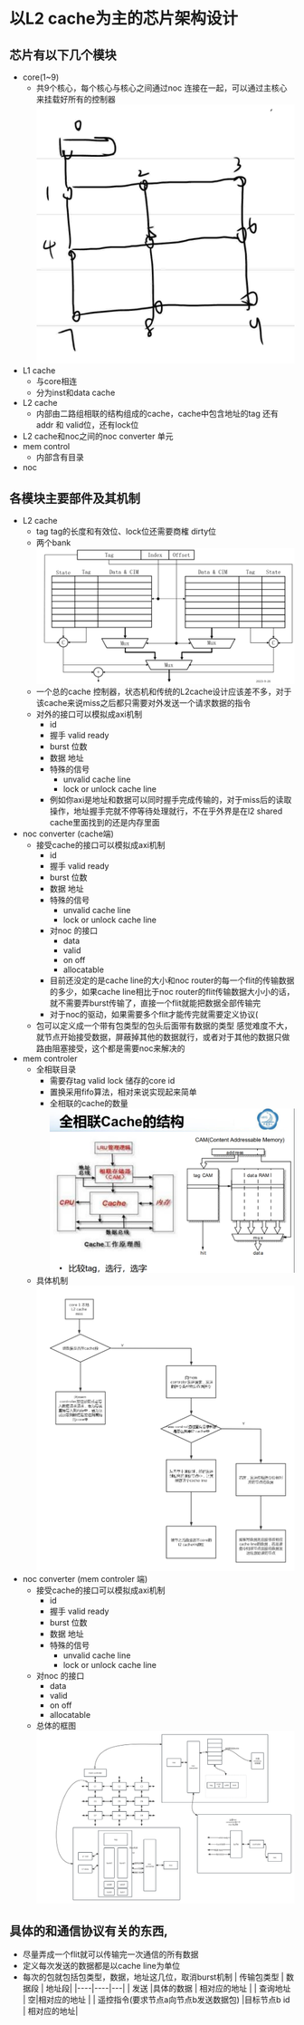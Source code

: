 # 以L2 cache为主的芯片架构设计
## 芯片有以下几个模块
  - core(1~9)
    - 共9个核心，每个核心与核心之间通过noc 连接在一起，可以通过主核心来挂载好所有的控制器
     ![avatar](./picture/微信图片_20230922203118.jpg)
  - L1 cache
    - 与core相连 
    - 分为inst和data cache
  - L2 cache
    - 内部由二路组相联的结构组成的cache，cache中包含地址的tag 还有addr 和 valid位，还有lock位
  - L2 cache和noc之间的noc converter 单元
  - mem control
    - 内部含有目录
  - noc
## 各模块主要部件及其机制
  - L2 cache
    - tag tag的长度和有效位、lock位还需要商榷   dirty位
    - 两个bank
     ![avatar](./picture/二路组相联cache架构.png)
    - 一个总的cache 控制器，状态机和传统的L2cache设计应该差不多，对于该cache来说miss之后都只需要对外发送一个请求数据的指令
    - 对外的接口可以模拟成axi机制
      - id
      - 握手 valid ready
      - burst 位数
      - 数据 地址
      - 特殊的信号
        - unvalid cache line
        - lock or unlock cache line
      - 例如你axi是地址和数据可以同时握手完成传输的，对于miss后的读取操作，地址握手完就不停等待处理就行，不在乎外界是在l2 shared cache里面找到的还是内存里面
  - noc converter (cache端)
    - 接受cache的接口可以模拟成axi机制
        - id
        - 握手 valid ready
        - burst 位数
        - 数据 地址
        - 特殊的信号
          - unvalid cache line
          - lock or unlock cache line
      - 对noc 的接口
        - data
        - valid
        - on off
        - allocatable
      - 目前还没定的是cache line的大小和noc router的每一个flit的传输数据的多少，如果cache line相比于noc router的flit传输数据大小小的话，就不需要弄burst传输了，直接一个flit就能把数据全部传输完
      - 对于noc的驱动，如果需要多个flit才能传完就需要定义协议(
    - 包可以定义成一个带有包类型的包头后面带有数据的类型 感觉难度不大，就节点开始接受数据，屏蔽掉其他的数据就行，或者对于其他的数据只做路由阻塞接受，这个都是需要noc来解决的
  - mem controler
    - 全相联目录
      - 需要存tag valid lock 储存的core id
      - 置换采用fifo算法，相对来说实现起来简单
      - 全相联的cache的数量
        ![avatar](./picture/全相联cache结构.png)
    - 具体机制
        ![avatar](./picture/图片1.png)
  - noc converter (mem controler 端)
    - 接受cache的接口可以模拟成axi机制
        - id
        - 握手 valid ready
        - burst 位数
        - 数据 地址
        - 特殊的信号
          - unvalid cache line
          - lock or unlock cache line
    - 对noc 的接口
        - data
        - valid
        - on off
        - allocatable
    - 总体的框图
       ![avatar](./picture/noc处理器架构.png)
## 具体的和通信协议有关的东西,
  - 尽量弄成一个flit就可以传输完一次通信的所有数据
  - 定义每次发送的数据都是以cache line为单位
  - 每次的包就包括包类型，数据，地址这几位，取消burst机制
       | 传输包类型  | 数据段 |  地址段|
    |----|----|---|
    |   发送  |具体的数据 | 相对应的地址 |
    |  查询地址 | 空|相对应的地址 |
    |    遥控指令(要求节点a向节点b发送数据包) |目标节点b id | 相对应的地址| 